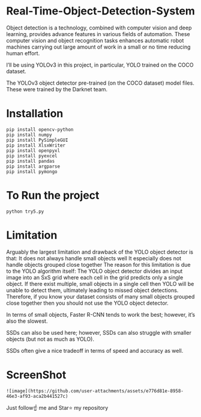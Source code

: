 # Real-Time-Object-Detection-System
Object detection is a technology, combined with computer vision and deep learning, provides advance features in various fields of automation. These computer vision and object recognition tasks enhances automatic robot machines carrying out large amount of work in a small or no time reducing human effort.

I’ll be using YOLOv3 in this project, in particular, YOLO trained on the COCO dataset.

The YOLOv3 object detector pre-trained (on the COCO dataset) model files. These were trained by the Darknet team.

# Installation
    pip install opencv-python
    pip install numpy
    pip install PySimpleGUI
    pip install XlsxWriter
    pip install openpyxl
    pip install pyexcel
    pip install pandas
    pip install argparse
    pip install pymongo

# To Run the project
    python try5.py

# Limitation
Arguably the largest limitation and drawback of the YOLO object detector is that:
It does not always handle small objects well It especially does not handle objects grouped close together The reason for this limitation is due to the YOLO algorithm itself: The YOLO object detector divides an input image into an SxS grid where each cell in the grid predicts only a single object. If there exist multiple, small objects in a single cell then YOLO will be unable to detect them, ultimately leading to missed object detections. Therefore, if you know your dataset consists of many small objects grouped close together then you should not use the YOLO object detector.

In terms of small objects, Faster R-CNN tends to work the best; however, it’s also the slowest.

SSDs can also be used here; however, SSDs can also struggle with smaller objects (but not as much as YOLO).

SSDs often give a nice tradeoff in terms of speed and accuracy as well.

# ScreenShot
    ![image](https://github.com/user-attachments/assets/e776d81e-8958-46e3-af93-aca2b441527c)


Just follow☝️ me and Star⭐ my repository
